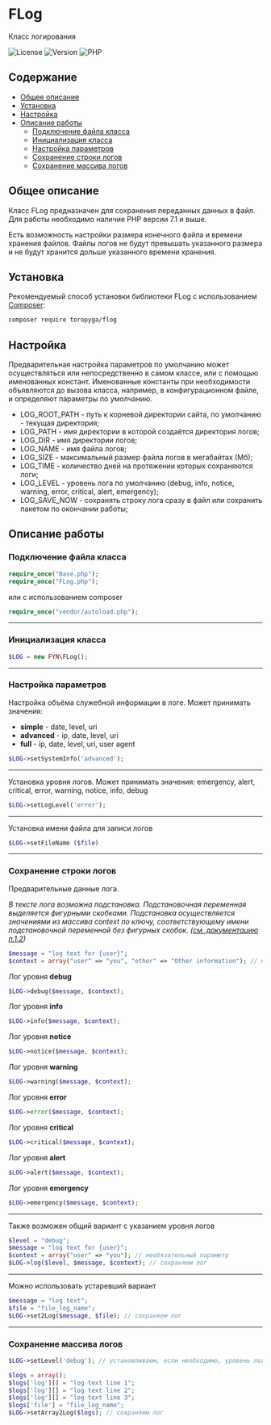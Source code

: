 # FLog
Класс логирования

![License](https://img.shields.io/badge/license-MIT-brightgreen.svg)
![Version](https://img.shields.io/badge/version-v2.2.2-blue.svg)
![PHP](https://img.shields.io/badge/php-v7.1_--_v8-blueviolet.svg)

## Содержание

- [Общее описание](#Общее-описание)
- [Установка](#Установка)
- [Настройка](#Настройка)
- [Описание работы](#описание-работы)
    - [Подключение файла класса](#Подключение-файла-класса)
    - [Инициализация класса](#Инициализация-класса)
    - [Настройка параметров](#Настройка-параметров)
    - [Сохранение строки логов](#Сохранение-строки-логов)
    - [Сохранение массива логов](#Сохранение-массива-логов)
    
## Общее описание

Класс FLog предназначен для сохранения переданных данных в файл.
Для работы необходимо наличие PHP версии 7.1 и выше.

Есть возможность настройки размера конечного файла и времени хранения файлов.
Файлы логов не будут превышать указанного размера и не будут хранится дольше указанного времени хранения.

## Установка

Рекомендуемый способ установки библиотеки FLog с использованием [Composer](http://getcomposer.org/):

```bash
composer require toropyga/flog
```

## Настройка
Предварительная настройка параметров по умолчанию может осуществляться или непосредственно в самом классе, или с помощью именованных констант.
Именованные константы при необходимости объявляются до вызова класса, например, в конфигурационном файле, и определяют параметры по умолчанию.
* LOG_ROOT_PATH - путь к корневой директории сайта, по умолчанию - текущая директория;
* LOG_PATH - имя директории в которой создаётся директория логов;
* LOG_DIR - имя директории логов;
* LOG_NAME - имя файла логов;
* LOG_SIZE - максимальный размер файла логов в мегабайтах (Мб);
* LOG_TIME - количество дней на протяжении которых сохраняются логи;
* LOG_LEVEL - уровень лога по умолчанию (debug, info, notice, warning, error, critical, alert, emergency);
* LOG_SAVE_NOW - сохранять строку лога сразу в файл или сохранить пакетом по окончании работы;

## Описание работы

### Подключение файла класса
```php
require_once("Base.php");
require_once("FLog.php");
```
или с использованием composer
```php
require_once("vendor/autoload.php");
```
---
### Инициализация класса
```php
$LOG = new FYN\FLog();
```
---
### Настройка параметров
Настройка объёма служебной информации в логе.
Может принимать значения:
* **simple** - date, level, uri
* **advanced** - ip, date, level, uri
* **full** - ip, date, level, uri, user agent
```php
$LOG->setSystemInfo('advanced');
```
---
Установка уровня логов.
Может принимать значения: emergency, alert, critical, error, warning, notice, info, debug 
```php
$LOG->setLogLevel('error');
```
---
Установка имени файла для записи логов
```php
$LOG->setFileName ($file)
```
---

### Сохранение строки логов
Предварительные данные лога.

*В тексте лога возможна подстановка. Подстановочная переменная выделяется фигурными скобками.
Подстановка осуществляется значениями из массива context по ключу, соответствующему имени подстановочной переменной без фигурных скобок. ([см. документацию п.1.2](https://www.php-fig.org/psr/psr-3/))*
```php
$message = "log text for {user}";
$context = array("user" => "you", "other" => "Other information"); // необязательный параметр
```

Лог уровня **debug**
```php
$LOG->debug($message, $context);
```
Лог уровня **info**
```php
$LOG->info($message, $context);
```
Лог уровня **notice**
```php
$LOG->notice($message, $context);
```
Лог уровня **warning**
```php
$LOG->warning($message, $context);
```
Лог уровня **error**
```php
$LOG->error($message, $context);
```
Лог уровня **critical**
```php
$LOG->critical($message, $context);
```
Лог уровня **alert**
```php
$LOG->alert($message, $context);
```
Лог уровня **emergency**
```php
$LOG->emergency($message, $context);
```
---
Также возможен общий вариант с указанием уровня логов
```php
$level = "debug";
$message = "log text for {user}";
$context = array("user" => "you"); // необязательный параметр
$LOG->log($level, $message, $context); // сохраняем лог
```
---
Можно использовать устаревший вариант
```php
$message = "log text";
$file = "file_log_name";
$LOG->set2Log($message, $file); // сохраняем лог
```
---
### Сохранение массива логов
```php
$LOG->setLevel('debug'); // устанавливаем, если необходимо, уровень логов

$logs = array();
$logs['log'][] = "log text line 1";
$logs['log'][] = "log text line 2";
$logs['log'][] = "log text line 3";
$logs['file'] = "file_log_name";
$LOG->setArray2Log($logs); // сохраняем лог
```

